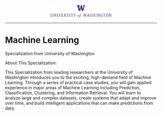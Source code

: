 <p align="center"><img width="40%" src="logo/Signature_Center_Purple_Hex.png" /></p>

--------------------------------------------------------------------------------
# Machine Learning 
Specialization from University of Washington

About This Specialization:

This Specialization from leading researchers at the University of Washington introduces you to the exciting, high-demand field of Machine Learning. Through a series of practical case studies, you will gain applied experience in major areas of Machine Learning including Prediction, Classification, Clustering, and Information Retrieval. You will learn to analyze large and complex datasets, create systems that adapt and improve over time, and build intelligent applications that can make predictions from data.
